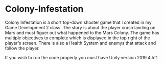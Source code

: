 # Colony-Infestation
Colony Infestation is a short top-down shooter game that I created in my Game Development 2 class.
The story is about the player crash landing on Mars and must figuer out what happened to the Mars Colony.
The game has multiple objectives to complete which is displayed in the top right of the player's screen.
There is also a Health System and enemys that attack and follow the player.

If you wish to run the code properly you must have Unity version 2019.4.5f1
